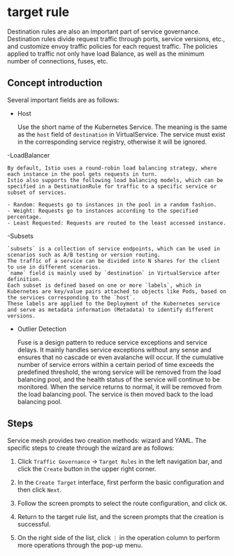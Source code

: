 # target rule

Destination rules are also an important part of service governance. Destination rules divide request traffic through ports, service versions, etc., and customize envoy traffic policies for each request traffic. The policies applied to traffic not only have load Balance, as well as the minimum number of connections, fuses, etc.

## Concept introduction

Several important fields are as follows:

- Host

    Use the short name of the Kubernetes Service. The meaning is the same as the `host` field of `destination` in VirtualService. The service must exist in the corresponding service registry, otherwise it will be ignored.

-LoadBalancer

    By default, Istio uses a round-robin load balancing strategy, where each instance in the pool gets requests in turn.
    Istio also supports the following load balancing models, which can be specified in a DestinationRule for traffic to a specific service or subset of services.

    - Random: Requests go to instances in the pool in a random fashion.
    - Weight: Requests go to instances according to the specified percentage.
    - Least Requested: Requests are routed to the least accessed instance.

-Subsets

    `subsets` is a collection of service endpoints, which can be used in scenarios such as A/B testing or version routing.
    The traffic of a service can be divided into N shares for the client to use in different scenarios.
    `name` field is mainly used by `destination` in VirtualService after definition.
    Each subset is defined based on one or more `labels`, which in Kubernetes are key/value pairs attached to objects like Pods, based on the services corresponding to the `host`.
    These labels are applied to the Deployment of the Kubernetes service and serve as metadata information (Metadata) to identify different versions.

- Outlier Detection
  
    Fuse is a design pattern to reduce service exceptions and service delays. It mainly handles service exceptions without any sense and ensures that no cascade or even avalanche will occur.
    If the cumulative number of service errors within a certain period of time exceeds the predefined threshold, the wrong service will be removed from the load balancing pool, and the health status of the service will continue to be monitored. When the service returns to normal, it will be removed from the load balancing pool. The service is then moved back to the load balancing pool.

## Steps

Service mesh provides two creation methods: wizard and YAML. The specific steps to create through the wizard are as follows:

1. Click `Traffic Governance` -> `Target Rules` in the left navigation bar, and click the `Create` button in the upper right corner.

    

2. In the `Create Target` interface, first perform the basic configuration and then click `Next`.

    

3. Follow the screen prompts to select the route configuration, and click `OK`.

    

4. Return to the target rule list, and the screen prompts that the creation is successful.

    

5. On the right side of the list, click `⋮` in the operation column to perform more operations through the pop-up menu.

    